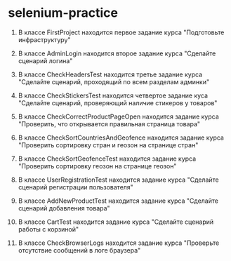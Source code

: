 # selenium-practice

1. В классе FirstProject находится первое задание курса "Подготовьте инфраструктуру"

2. В классе AdminLogin находится второе задание курса "Сделайте сценарий логина"

3. В классе CheckHeadersTest находится третье задание курса "Сделайте сценарий, проходящий по всем разделам админки"

4. В классе CheckStickersTest находится четвертое задание куса "Сделайте сценарий, проверяющий наличие стикеров у товаров"

5. В классе CheckCorrectProductPageOpen находится задание курса "Проверить, что открывается правильная страница товара"

6. В классе CheckSortCountriesAndGeofence находится задание курса "Проверить сортировку стран и геозон на странице стран"

7. В классе CheckSortGeofenceTest находится задание курса "Проверить сортировку геозон на странице геозон"

8. В классе UserRegistrationTest находится задание курса "Сделайте сценарий регистрации пользователя"

9. В классе AddNewProductTest находится задание курса "Сделайте сценарий добавления товара"

10. В классе CartTest находится задание курса "Сделайте сценарий работы с корзиной"

11. В классе CheckBrowserLogs находится задание курса "Проверьте отсутствие сообщений в логе браузера"